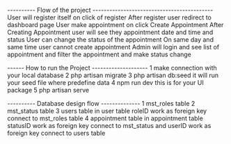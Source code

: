 ---------- Flow of the project -------------------------------------------
User will register itself on click of register
After register user redirect to dashboard page
User make appointment on click Create Appointment
After Creating Appointment user will see they appointment date and time and status
User can change the status of the appointment
On same day and same time user cannot create appointment
Admin will login and see list of appointment and filter the appointment and make status change

------ How to run the Project --------------------
1 make connection with your local database
2 php artisan migrate
3 php artisan db:seed it will run your seed file where predefine data
4 npm run dev this is for your UI package
5 php artisan serve

---------- Database design flow --------------
1 mst_roles table
2 mst_status table
3 users table in user table roleID work as foreign key connect to mst_roles table
4 appointment table in appointment table statusID work as foreign key connect to mst_status and userID work as foreign key connect to users table
